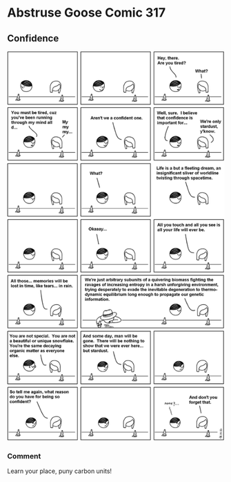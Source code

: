 # Abstruse Goose Comic 317
## Confidence

![image](comics/how_many_pop_culture_references_can_you_identify.png)
### Comment
Learn your place, puny carbon units!

